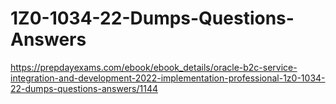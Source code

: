 # 1Z0-1034-22-Dumps-Questions-Answers
https://prepdayexams.com/ebook/ebook_details/oracle-b2c-service-integration-and-development-2022-implementation-professional-1z0-1034-22-dumps-questions-answers/1144
